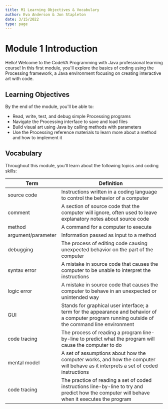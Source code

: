 ```yaml
---
title: M1 Learning Objectives & Vocabulary
author: Eva Anderson & Jon Stapleton
date: 3/15/2022
type: page
---
```


<!-- ::youtube[A video introducing the Module 1 learning objectives & vocabulary]{#oXmKJ_tYg34} -->

# Module 1 Introduction

Hello! Welcome to the CodeVA Programming with Java professional learning course! In this first module, you'll explore the basics of coding using the Processing framework, a Java environment focusing on creating interactive art with code. 

## Learning Objectives

By the end of the module, you'll be able to:

* Read, write, test, and debug simple Processing programs
* Navigate the Processing interface to save and load files
* Build visual art using Java by calling methods with parameters
* Use the Processing reference materials to learn more about a method and how to implement it

## Vocabulary

Throughout this module, you'll learn about the following topics and coding skills:

| Term | Definition |
| --- | --- |
| source code | Instructions written in a coding language to control the behavior of a computer |
| comment | A section of source code that the computer will ignore, often used to leave explanatory notes about source code |
| method | A command for a computer to execute |
| argument/parameter | Information passed as input to a method |
| debugging | The process of editing code causing unexpected behavior on the part of the computer |
| syntax error | A mistake in source code that causes the computer to be unable to interpret the instructions |
| logic error | A mistake in source code that causes the computer to behave in an unexpected or unintended way |
| GUI | Stands for graphical user interface; a term for the appearance and behavior of a computer program running outside of the command line environment |
| code tracing | The process of reading a program line-by-line to predict what the program will cause the computer to do |
| mental model | A set of assumptions about how the computer works, and how the computer will behave as it interprets a set of coded instructions |
| code tracing | The practice of reading a set of coded instructions line-by-line to try and predict how the computer will behave when it executes the program |
